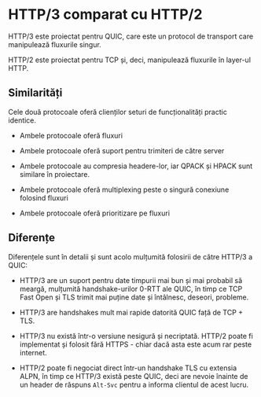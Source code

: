 # HTTP/3 comparat cu HTTP/2

HTTP/3 este proiectat pentru QUIC, care este un protocol de transport care 
manipulează fluxurile singur.

HTTP/2 este proiectat pentru TCP și, deci, manipulează fluxurile în layer-ul 
HTTP.

## Similarități

Cele două protocoale oferă clienților seturi de funcționalități practic 
identice.

- Ambele protocoale oferă fluxuri

- Ambele protocoale oferă suport pentru trimiteri de către server

- Ambele protocoale au compresia headere-lor, iar QPACK și HPACK sunt similare 
  în proiectare.
  
- Ambele protocoale oferă multiplexing peste o singură conexiune folosind
  fluxuri

- Ambele protocoale oferă prioritizare pe fluxuri

## Diferențe

Diferențele sunt în detalii și sunt acolo mulțumită folosirii de către HTTP/3 a 
QUIC:

- HTTP/3 are un suport pentru date timpurii mai bun și mai probabil să meargă, 
  mulțumită handshake-urilor 0-RTT ale QUIC, în timp ce TCP Fast Open și TLS 
  trimit mai puține date și întâlnesc, deseori, probleme.

- HTTP/3 are handshakes mult mai rapide datorită QUIC față de TCP + TLS.

- HTTP/3 nu există într-o versiune nesigură și necriptată. HTTP/2 poate fi 
  implementat și folosit fără HTTPS - chiar dacă asta este acum rar peste 
  internet.

- HTTP/2 poate fi negociat direct într-un handshake TLS cu extensia ALPN, în 
  timp ce HTTP/3 există peste QUIC, deci are nevoie înainte de un header de 
  răspuns `Alt-Svc` pentru a informa clientul de acest lucru.
  